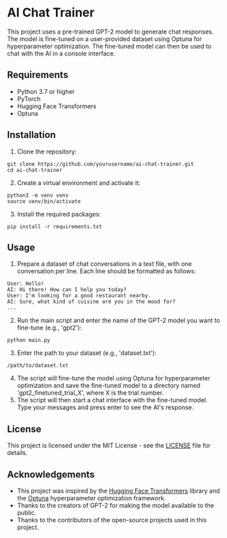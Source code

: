 AI Chat Trainer
===============

This project uses a pre-trained GPT-2 model to generate chat responses. The model is fine-tuned on a user-provided dataset using Optuna for hyperparameter optimization. The fine-tuned model can then be used to chat with the AI in a console interface.

Requirements
------------

* Python 3.7 or higher
* PyTorch
* Hugging Face Transformers
* Optuna

Installation
------------

1. Clone the repository:
```
git clone https://github.com/yourusername/ai-chat-trainer.git
cd ai-chat-trainer
```
2. Create a virtual environment and activate it:
```
python3 -m venv venv
source venv/bin/activate
```
3. Install the required packages:
```
pip install -r requirements.txt
```

Usage
-----

1. Prepare a dataset of chat conversations in a text file, with one conversation per line. Each line should be formatted as follows:
```
User: Hello!
AI: Hi there! How can I help you today?
User: I'm looking for a good restaurant nearby.
AI: Sure, what kind of cuisine are you in the mood for?
...
```
2. Run the main script and enter the name of the GPT-2 model you want to fine-tune (e.g., 'gpt2'):
```
python main.py
```
3. Enter the path to your dataset (e.g., 'dataset.txt'):
```
/path/to/dataset.txt
```
4. The script will fine-tune the model using Optuna for hyperparameter optimization and save the fine-tuned model to a directory named 'gpt2\_finetuned\_trial\_X', where X is the trial number.
5. The script will then start a chat interface with the fine-tuned model. Type your messages and press enter to see the AI's response.

License
-------

This project is licensed under the MIT License - see the [LICENSE](LICENSE) file for details.

Acknowledgements
----------------

* This project was inspired by the [Hugging Face Transformers](https://github.com/huggingface/transformers) library and the [Optuna](https://github.com/optuna/optuna) hyperparameter optimization framework.
* Thanks to the creators of GPT-2 for making the model available to the public.
* Thanks to the contributors of the open-source projects used in this project.
